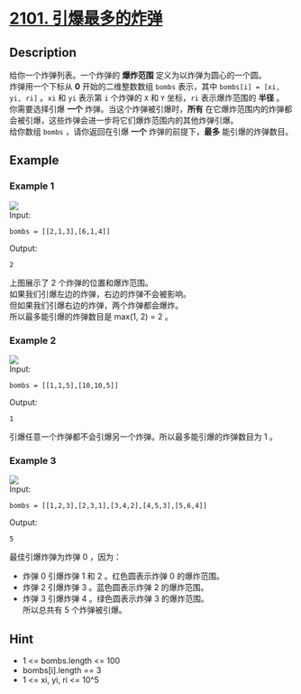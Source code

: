 # [2101. 引爆最多的炸弹](https://leetcode.cn/problems/detonate-the-maximum-bombs/)  
## Description
给你一个炸弹列表。一个炸弹的 **爆炸范围** 定义为以炸弹为圆心的一个圆。  
炸弹用一个下标从 **0** 开始的二维整数数组 `bombs` 表示，其中 `bombs[i] = [xi, yi, ri]` 。`xi` 和 `yi` 表示第 `i` 个炸弹的 `X` 和 `Y` 坐标，`ri` 表示爆炸范围的 **半径** 。  
你需要选择引爆 **一个** 炸弹。当这个炸弹被引爆时，**所有** 在它爆炸范围内的炸弹都会被引爆，这些炸弹会进一步将它们爆炸范围内的其他炸弹引爆。  
给你数组 `bombs` ，请你返回在引爆 **一个** 炸弹的前提下，**最多** 能引爆的炸弹数目。  
## Example
### Example 1
![](https://assets.leetcode.com/uploads/2021/11/06/desmos-eg-3.png)  
Input:  
```
bombs = [[2,1,3],[6,1,4]]
```
Output:
```
2
```
上图展示了 2 个炸弹的位置和爆炸范围。  
如果我们引爆左边的炸弹，右边的炸弹不会被影响。  
但如果我们引爆右边的炸弹，两个炸弹都会爆炸。  
所以最多能引爆的炸弹数目是 max(1, 2) = 2 。  
### Example 2
![](https://assets.leetcode.com/uploads/2021/11/06/desmos-eg-2.png)  
Input:  
```
bombs = [[1,1,5],[10,10,5]]
```
Output:
```
1
```
引爆任意一个炸弹都不会引爆另一个炸弹。所以最多能引爆的炸弹数目为 1 。
### Example 3
![](https://assets.leetcode.com/uploads/2021/11/07/desmos-eg1.png)  
Input:  
```
bombs = [[1,2,3],[2,3,1],[3,4,2],[4,5,3],[5,6,4]]
```
Output:
```
5
```
最佳引爆炸弹为炸弹 0 ，因为：  
- 炸弹 0 引爆炸弹 1 和 2 。红色圆表示炸弹 0 的爆炸范围。  
- 炸弹 2 引爆炸弹 3 。蓝色圆表示炸弹 2 的爆炸范围。  
- 炸弹 3 引爆炸弹 4 。绿色圆表示炸弹 3 的爆炸范围。  
所以总共有 5 个炸弹被引爆。  
## Hint
- 1 <= bombs.length <= 100
- bombs[i].length == 3
- 1 <= xi, yi, ri <= 10^5
